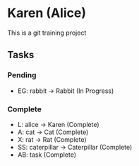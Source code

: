 # Karen (Alice)

This is a git training project

## Tasks

### Pending

- EG: rabbit -> Rabbit (In Progress)

### Complete

- L: alice -> Karen (Complete)
- A: cat -> Cat (Complete)
- X: rat -> Rat (Complete)
- SS: caterpillar -> Caterpillar (Complete)
- AB: task (Complete)

